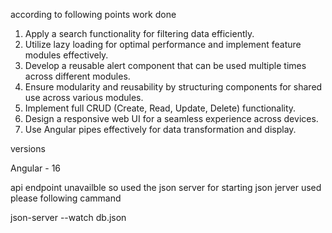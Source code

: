 according to following points work done  

1) Apply a search functionality for filtering data efficiently.
2) Utilize lazy loading for optimal performance and implement feature modules effectively.
3) Develop a reusable alert component that can be used multiple times across different modules.
4) Ensure modularity and reusability by structuring components for shared use across various modules.
5) Implement full CRUD (Create, Read, Update, Delete) functionality.
6) Design a responsive web UI for a seamless experience across devices.
7) Use Angular pipes effectively for data transformation and display.


versions

Angular - 16

api endpoint unavailble so  used the json server 
for starting json jerver used please following cammand 

json-server --watch db.json

